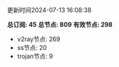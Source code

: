 更新时间2024-07-13 16:08:38

**总订阅: 45**
**总节点: 809**
**有效节点: 298**
- v2ray节点: 269
- ss节点: 20
- trojan节点: 9
